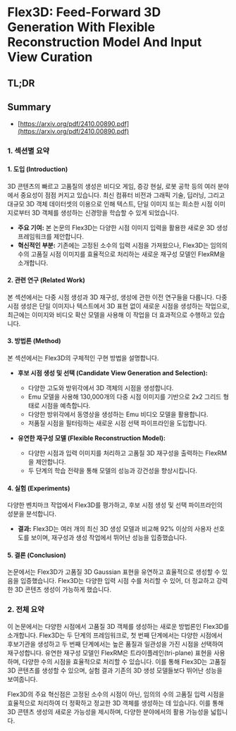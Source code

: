 # Flex3D: Feed-Forward 3D Generation With Flexible Reconstruction Model And Input View Curation
## TL;DR
## Summary
- [https://arxiv.org/pdf/2410.00890.pdf](https://arxiv.org/pdf/2410.00890.pdf)

### 1. 섹션별 요약

#### 1. 도입 (Introduction)
3D 콘텐츠의 빠르고 고품질의 생성은 비디오 게임, 증강 현실, 로봇 공학 등의 여러 분야에서 중요성이 점점 커지고 있습니다. 최신 컴퓨터 비전과 그래픽 기술, 딥러닝, 그리고 대규모 3D 객체 데이터셋의 이용으로 인해 텍스트, 단일 이미지 또는 희소한 시점 이미지로부터 3D 객체를 생성하는 신경망을 학습할 수 있게 되었습니다. 

- **주요 기여:** 본 논문의 Flex3D는 다양한 시점 이미지 입력을 활용한 새로운 3D 생성 프레임워크를 제안합니다. 
- **혁신적인 부분:** 기존에는 고정된 소수의 입력 시점을 가져왔으나, Flex3D는 임의의 수의 고품질 시점 이미지를 효율적으로 처리하는 새로운 재구성 모델인 FlexRM을 소개합니다.

#### 2. 관련 연구 (Related Work)
본 섹션에서는 다중 시점 생성과 3D 재구성, 생성에 관한 이전 연구들을 다룹니다. 다중 시점 생성은 단일 이미지나 텍스트에서 3D 표현 없이 새로운 시점을 생성하는 작업으로, 최근에는 이미지와 비디오 확산 모델을 사용해 이 작업을 더 효과적으로 수행하고 있습니다.

#### 3. 방법론 (Method)
본 섹션에서는 Flex3D의 구체적인 구현 방법을 설명합니다.

- **후보 시점 생성 및 선택 (Candidate View Generation and Selection):** 
  - 다양한 고도와 방위각에서 3D 객체의 시점을 생성합니다. 
  - Emu 모델을 사용해 130,000개의 다중 시점 이미지를 기반으로 2x2 그리드 형태로 시점을 예측합니다.
  - 다양한 방위각에서 동영상을 생성하는 Emu 비디오 모델을 활용합니다.
  - 저품질 시점을 필터링하는 새로운 시점 선택 파이프라인을 도입합니다.

- **유연한 재구성 모델 (Flexible Reconstruction Model):** 
  - 다양한 시점과 입력 이미지를 처리하고 고품질 3D 재구성을 출력하는 FlexRM을 제안합니다.
  - 두 단계의 학습 전략을 통해 모델의 성능과 강건성을 향상시킵니다.

#### 4. 실험 (Experiments)
다양한 벤치마크 작업에서 Flex3D를 평가하고, 후보 시점 생성 및 선택 파이프라인의 성분을 분석합니다.

- **결과:** Flex3D는 여러 개의 최신 3D 생성 모델과 비교해 92% 이상의 사용자 선호도를 보이며, 재구성과 생성 작업에서 뛰어난 성능을 입증했습니다.

#### 5. 결론 (Conclusion)
논문에서는 Flex3D가 고품질 3D Gaussian 표현을 유연하고 효율적으로 생성할 수 있음을 입증했습니다. Flex3D는 다양한 입력 시점 수를 처리할 수 있어, 더 정교하고 강력한 3D 콘텐츠 생성이 가능하게 했습니다.

### 2. 전체 요약

이 논문에서는 다양한 시점에서 고품질 3D 객체를 생성하는 새로운 방법론인 Flex3D를 소개합니다. Flex3D는 두 단계의 프레임워크로, 첫 번째 단계에서는 다양한 시점에서 후보기관을 생성하고 두 번째 단계에서는 높은 품질과 일관성을 가진 시점을 선택하여 재구성합니다. 유연한 재구성 모델인 FlexRM은 트라이플레인(tri-plane) 표현을 사용하며, 다양한 수의 시점을 효율적으로 처리할 수 있습니다. 이를 통해 Flex3D는 고품질 3D 콘텐츠를 생성할 수 있으며, 실험 결과 기존의 3D 생성 모델들보다 뛰어난 성능을 보여줍니다. 

Flex3D의 주요 혁신점은 고정된 소수의 시점이 아닌, 임의의 수의 고품질 입력 시점을 효율적으로 처리하여 더 정확하고 정교한 3D 객체를 생성하는 데 있습니다. 이를 통해 3D 콘텐츠 생성의 새로운 가능성을 제시하며, 다양한 분야에서의 활용 가능성을 넓힙니다.